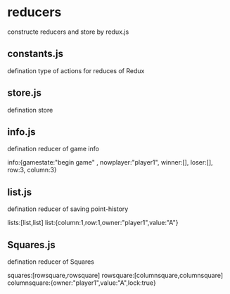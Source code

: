 # reducers

constructe reducers and store by redux.js

## constants.js

defination type of actions for reduces of Redux

## store.js

defination store

## info.js

defination reducer of game info

info:{gamestate:"begin game" , nowplayer:"player1", winner:[], loser:[], row:3, column:3}

## list.js

defination reducer of saving point-history 

lists:[list,list]
list:{column:1,row:1,owner:"player1",value:"A"}

## Squares.js

defination reducer of Squares

squares:[rowsquare,rowsquare]
rowsquare:[columnsquare,columnsquare]
columnsquare:{owner:"player1",value:"A",lock:true}